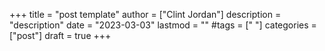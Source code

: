 +++
title = "post template"
author = ["Clint Jordan"]
description = "description"
date = "2023-03-03"
lastmod = ""
#tags = [" "]
categories = ["post"]
draft = true
+++
